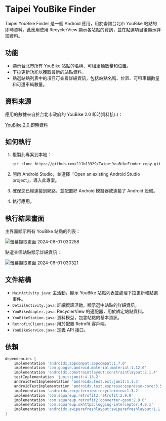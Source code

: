 # Taipei YouBike Finder

Taipei YouBike Finder 是一個 Android 應用，用於查詢台北市 YouBike 站點的即時資料。此應用使用 RecyclerView 顯示各站點的資訊，並在點選項目後顯示詳細資料。

## 功能

- 顯示台北市所有 YouBike 站點的名稱、可租車輛數量和位置。
- 下拉更新功能以獲取最新的站點資料。
- 點選站點列表中的項目可查看詳細資訊，包括站點名稱、位置、可租車輛數量和可還車輛數量。

## 資料來源

應用的數據來自於台北市政府的 YouBike 2.0 即時資料接口：

[YouBike 2.0 即時資料](https://tcgbusfs.blob.core.windows.net/dotapp/youbike/v2/youbike_immediate.json)

## 如何執行

1. 複製此專案到本地：

    ```sh
    git clone https://github.com/111b13929/TaipeiYouBikeFinder_copy.git
    ```

2. 開啟 Android Studio，並選擇「Open an existing Android Studio project」，導入此專案。

3. 確保您已經連接到網路，並配置好 Android 模擬器或連接了 Android 設備。

4. 執行應用。

## 執行結果畫面

主界面顯示所有 YouBike 站點的列表：

![螢幕擷取畫面 2024-06-01 030258](https://hackmd.io/_uploads/SkilCqv4A.png)


點選某個站點顯示詳細資訊：

![螢幕擷取畫面 2024-06-01 030321](https://hackmd.io/_uploads/By8W09PNA.png)


## 文件結構

- `MainActivity.java`: 主活動，顯示 YouBike 站點列表並處理下拉更新和點選事件。
- `DetailActivity.java`: 詳細資訊活動，顯示選中站點的詳細資訊。
- `YouBikeAdapter.java`: RecyclerView 的適配器，用於綁定站點資料。
- `YouBikeStation.java`: 資料模型，包含站點的基本資訊。
- `RetrofitClient.java`: 用於配置 Retrofit 客戶端。
- `YouBikeService.java`: 定義 API 接口。

## 依賴

```groovy
dependencies {
    implementation 'androidx.appcompat:appcompat:1.7.0'
    implementation 'com.google.android.material:material:1.12.0'
    implementation 'androidx.constraintlayout:constraintlayout:2.1.4'
    testImplementation 'junit:junit:4.13.2'
    androidTestImplementation 'androidx.test.ext:junit:1.1.5'
    androidTestImplementation 'androidx.test.espresso:espresso-core:3.5.1'
    implementation 'androidx.recyclerview:recyclerview:1.3.2'
    implementation 'com.squareup.retrofit2:retrofit:2.9.0'
    implementation 'com.squareup.retrofit2:converter-gson:2.9.0'
    implementation 'com.squareup.okhttp3:logging-interceptor:4.9.1'
    implementation 'androidx.swiperefreshlayout:swiperefreshlayout:1.1.0'
}
